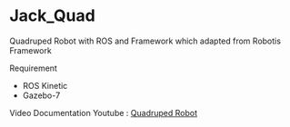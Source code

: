 # Jack_Quad

Quadruped Robot with ROS and Framework which adapted from Robotis Framework

Requirement
 - ROS Kinetic 
 - Gazebo-7

Video Documentation
Youtube : [Quadruped Robot](https://youtube.com/video/U6B87XgJ8DU/)
